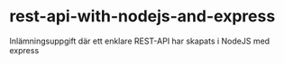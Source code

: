 # rest-api-with-nodejs-and-express
Inlämningsuppgift där ett enklare REST-API har skapats i NodeJS med express
